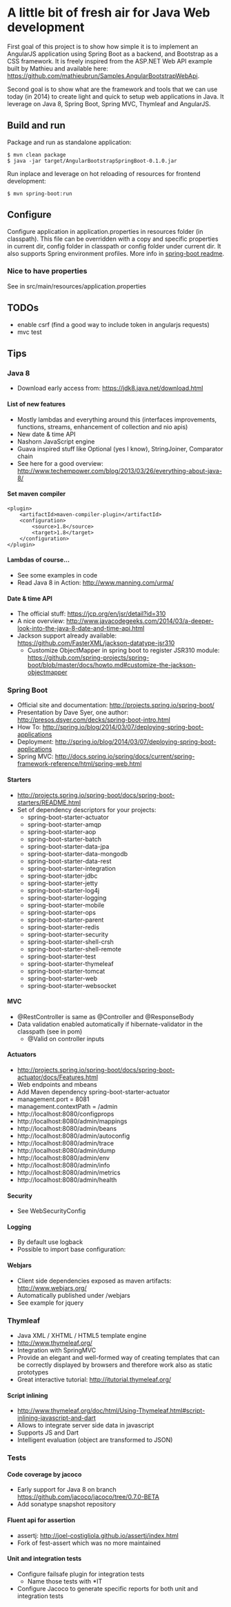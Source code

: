 # A little bit of fresh air for Java Web development

First goal of this project is to show how simple it is to implement an AngularJS application using Spring Boot as a backend,
and Bootstrap as a CSS framework. It is freely inspired from the ASP.NET Web API example built by Mathieu and available
here: https://github.com/mathieubrun/Samples.AngularBootstrapWebApi.

Second goal is to show what are the framework and tools that we can use today (in 2014) to create light and quick to setup
web applications in Java. It leverage on Java 8, Spring Boot, Spring MVC, Thymleaf and AngularJS.

## Build and run
Package and run as standalone application:

    $ mvn clean package
    $ java -jar target/AngularBootstrapSpringBoot-0.1.0.jar

Run inplace and leverage on hot reloading of resources for frontend development:

    $ mvn spring-boot:run

## Configure
Configure application in application.properties in resources folder (in classpath). This file can be overridden with
a copy and specific properties in current dir, config folder in classpath or config folder under current dir. It also
supports Spring environment profiles.
More info in [spring-boot readme](http://projects.spring.io/spring-boot/docs/spring-boot/README.html#toc_6).

### Nice to have properties
See in src/main/resources/application.properties

## TODOs
* enable csrf (find a good way to include token in angularjs requests)
* mvc test

## Tips

### Java 8
* Download early access from: https://jdk8.java.net/download.html

#### List of new features
* Mostly lambdas and everything around this (interfaces improvements, functions, streams, enhancement of collection and nio apis)
* New date & time API
* Nashorn JavaScript engine
* Guava inspired stuff like Optional (yes I know), StringJoiner, Comparator chain
* See here for a good overview: http://www.techempower.com/blog/2013/03/26/everything-about-java-8/

#### Set maven compiler
    <plugin>
        <artifactId>maven-compiler-plugin</artifactId>
        <configuration>
            <source>1.8</source>
            <target>1.8</target>
        </configuration>
    </plugin>

#### Lambdas of course...
* See some examples in code
* Read Java 8 in Action: http://www.manning.com/urma/

#### Date & time API
* The official stuff: https://jcp.org/en/jsr/detail?id=310
* A nice overview: http://www.javacodegeeks.com/2014/03/a-deeper-look-into-the-java-8-date-and-time-api.html
* Jackson support already available: https://github.com/FasterXML/jackson-datatype-jsr310
    * Customize ObjectMapper in spring boot to register JSR310 module: https://github.com/spring-projects/spring-boot/blob/master/docs/howto.md#customize-the-jackson-objectmapper

### Spring Boot
* Official site and documentation: http://projects.spring.io/spring-boot/
* Presentation by Dave Syer, one author: http://presos.dsyer.com/decks/spring-boot-intro.html
* How To: http://spring.io/blog/2014/03/07/deploying-spring-boot-applications
* Deployment: http://spring.io/blog/2014/03/07/deploying-spring-boot-applications
* Spring MVC: http://docs.spring.io/spring/docs/current/spring-framework-reference/html/spring-web.html

#### Starters
* http://projects.spring.io/spring-boot/docs/spring-boot-starters/README.html
* Set of dependency descriptors for your projects:
    * spring-boot-starter-actuator
    * spring-boot-starter-amqp
    * spring-boot-starter-aop
    * spring-boot-starter-batch
    * spring-boot-starter-data-jpa
    * spring-boot-starter-data-mongodb
    * spring-boot-starter-data-rest
    * spring-boot-starter-integration
    * spring-boot-starter-jdbc
    * spring-boot-starter-jetty
    * spring-boot-starter-log4j
    * spring-boot-starter-logging
    * spring-boot-starter-mobile
    * spring-boot-starter-ops
    * spring-boot-starter-parent
    * spring-boot-starter-redis
    * spring-boot-starter-security
    * spring-boot-starter-shell-crsh
    * spring-boot-starter-shell-remote
    * spring-boot-starter-test
    * spring-boot-starter-thymeleaf
    * spring-boot-starter-tomcat
    * spring-boot-starter-web
    * spring-boot-starter-websocket

#### MVC
* @RestController is same as @Controller and @ResponseBody
* Data validation enabled automatically if hibernate-validator in the classpath (see in pom)
    * @Valid on controller inputs

#### Actuators
* http://projects.spring.io/spring-boot/docs/spring-boot-actuator/docs/Features.html
* Web endpoints and mbeans
* Add Maven dependency spring-boot-starter-actuator
* management.port = 8081
* management.contextPath = /admin
* http://localhost:8080/configprops
* http://localhost:8080/admin/mappings
* http://localhost:8080/admin/beans
* http://localhost:8080/admin/autoconfig
* http://localhost:8080/admin/trace
* http://localhost:8080/admin/dump
* http://localhost:8080/admin/env
* http://localhost:8080/admin/info
* http://localhost:8080/admin/metrics
* http://localhost:8080/admin/health

#### Security
* See WebSecurityConfig

#### Logging
* By default use logback
* Possible to import base configuration:
    <include resource="org/springframework/boot/logging/logback/base.xml"/>

#### Webjars
* Client side dependencies exposed as maven artifacts: http://www.webjars.org/
* Automatically published under /webjars
* See example for jquery

### Thymleaf
* Java XML / XHTML / HTML5 template engine
* http://www.thymeleaf.org/
* Integration with SpringMVC
* Provide an elegant and well-formed way of creating templates that can be correctly displayed by browsers and therefore work also as static prototypes
* Great interactive tutorial: http://itutorial.thymeleaf.org/

#### Script inlining
* http://www.thymeleaf.org/doc/html/Using-Thymeleaf.html#script-inlining-javascript-and-dart
* Allows to integrate server side data in javascript
* Supports JS and Dart
* Intelligent evaluation (object are transformed to JSON)

### Tests
#### Code coverage by jacoco
* Early support for Java 8 on branch https://github.com/jacoco/jacoco/tree/0.7.0-BETA
* Add sonatype snapshot repository

#### Fluent api for assertion
* assertj: http://joel-costigliola.github.io/assertj/index.html
* Fork of fest-assert which was no more maintained

#### Unit and integration tests
* Configure failsafe plugin for integration tests
    * Name those tests with *IT
* Configure Jacoco to generate specific reports for both unit and integration tests